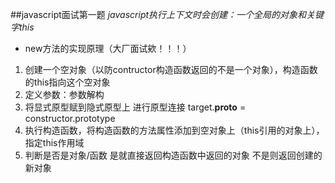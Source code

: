 ##javascript面试第一题
*javascript执行上下文时会创建：一个全局的对象和关键字this*
- new方法的实现原理（大厂面试欸！！！）
1. 创建一个空对象（以防contructor构造函数返回的不是一个对象），构造函数的this指向这个空对象
2. 定义参数：参数解构
3. 将显式原型赋到隐式原型上 进行原型连接 target.__proto__ = constructor.prototype
4. 执行构造函数，将构造函数的方法属性添加到空对象上（this引用的对象上），指定this作用域
5. 判断是否是对象/函数 是就直接返回构造函数中返回的对象 不是则返回创建的新对象

